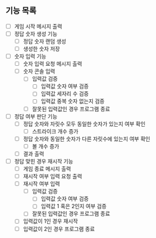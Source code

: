 ## 기능 목록

- [ ] 게임 시작 메시지 출력
- [ ] 정답 숫자 생성 기능
    - [ ] 정답 숫자 랜덤 생성
    - [ ] 생성한 숫자 저장
- [ ] 숫자 입력 기능
    - [ ] 숫자 입력 요청 메시지 출력
    - [ ] 숫자 콘솔 입력
        - [ ] 입력값 검증
            - [ ] 입력값 숫자 여부 검증
            - [ ] 입력값 세자리 수 검증
            - [ ] 입력값 중복 숫자 없는지 검증
        - [ ] 잘못된 입력값인 경우 프로그램 종료
- [ ] 정답 여부 판단 기능
    - [ ] 정답 숫자와 자릿수 모두 동일한 숫자가 있는지 여부 확인
        - [ ] 스트라이크 개수 증가
    - [ ] 정답 숫자와 동일한 숫자가 다른 자릿수에 있는지 여부 확인
        - [ ] 볼 개수 증가
    - [ ] 결과 출력
- [ ] 정답 맞힌 경우 재시작 기능
    - [ ] 게임 종료 메시지 출력
    - [ ] 재시작 여부 입력 요청 출력
    - [ ] 재시작 여부 입력
        - [ ] 입력값 검증
            - [ ] 입력값 숫자 여부 검증
            - [ ] 입력값 1 혹은 2인지 여부 검증
        - [ ] 잘못된 입력값인 경우 프로그램 종료
    - [ ] 입력값이 1인 경우 재시작
    - [ ] 입력값이 2인 경우 프로그램 종료
